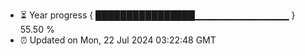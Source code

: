 - ⏳ Year progress { ████████████████▁▁▁▁▁▁▁▁▁▁▁▁▁▁ } 55.50 %
- ⏰ Updated on Mon, 22 Jul 2024 03:22:48 GMT

